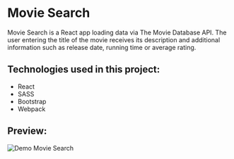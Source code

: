 # Movie Search

Movie Search is a React app loading data via The Movie Database API. The user entering the title of the movie receives its description and additional information such as release date, running time or average rating.

## Technologies used in this project:

- React
- SASS
- Bootstrap
- Webpack

## Preview:

![Demo Movie Search](https://j.gifs.com/W7rxjX.gif)

